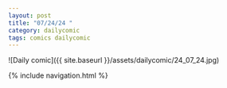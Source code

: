 ```yaml
---
layout: post
title: "07/24/24 "
category: dailycomic
tags: comics dailycomic
---
```

![Daily comic]({{ site.baseurl }}/assets/dailycomic/24_07_24.jpg)

{% include navigation.html %}

